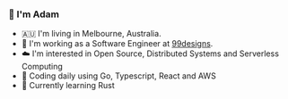 ### 👋 I'm Adam

- 🇦🇺 I'm living in Melbourne, Australia.
- 🔭 I'm working as a Software Engineer at [99designs](https://99designs.com.au/).
- ☁️ I'm interested in Open Source, Distributed Systems and Serverless Computing
- 🧰 Coding daily using Go, Typescript, React and AWS
- 🚀 Currently learning Rust  
